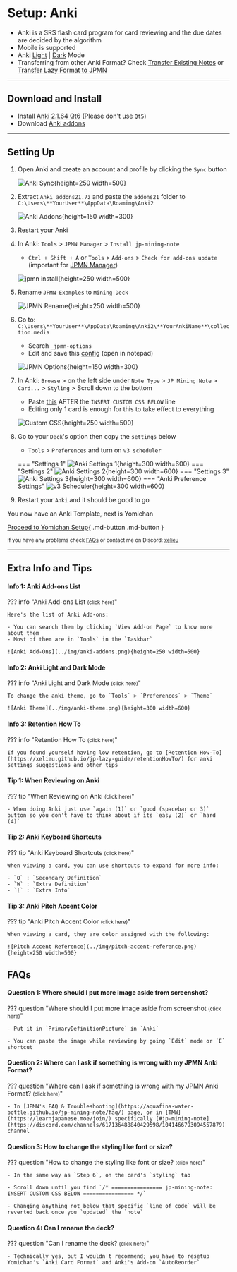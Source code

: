 # Setup: Anki

- Anki is a SRS flash card program for card reviewing and the due dates are decided by the algorithm
- Mobile is supported
- Anki [Light](../img/jpmn-light.png) | [Dark](../img/jpmn-dark.png) Mode
- Transferring from other Anki Format? Check [Transfer Existing Notes](https://aquafina-water-bottle.github.io/jp-mining-note/importing/) or [Transfer Lazy Format to JPMN](https://xelieu.github.io/jp-lazy-guide/transferAnkiSetup/)

---

## Download and Install

- Install [Anki 2.1.64 Qt6](https://github.com/ankitects/anki/releases/tag/2.1.64) (Please don't use `Qt5`)
- Download [Anki addons](https://drive.google.com/drive/folders/1qdElBZ_1CCjyVuKCrxHegtGYludG0HVw?usp=sharing)

---
## Setting Up
1. Open Anki and create an account and profile by clicking the `Sync` button

    ![Anki Sync](../img/anki-sync.png){height=250 width=500}

2. Extract `Anki addons21.7z` and paste the `addons21` folder to `C:\Users\**YourUser**\AppData\Roaming\Anki2`
    
    ![Anki Addons](../img/addons-directory.png){height=150 width=300}

3. Restart your Anki

4. In Anki: `Tools` > `JPMN Manager` > `Install jp-mining-note`
	- `Ctrl + Shift + A` or `Tools` > `Add-ons` > `Check for add-ons update` (important for [JPMN Manager](https://ankiweb.net/shared/info/1732829476))
        
    ![jpmn install](../img/jpmn-install.png){height=250 width=500}

5. Rename `JPMN-Examples` to `Mining Deck`

    ![JPMN Rename](../img/jpmn-rename.png){height=250 width=500}

6. Go to: `C:\Users\**YourUser**\AppData\Roaming\Anki2\**YourAnkiName**\collection.media`
    - Search `_jpmn-options`
    - Edit and save this [config](https://pastebin.com/TxbCVQgq) (open in notepad)

    ![JPMN Options](../img/jpmn-options.png){height=150 width=300}



7. In Anki: `Browse` > on the left side under `Note Type` > `JP Mining Note` > `Card...` > `Styling` > Scroll down to the bottom
	- Paste [this](https://pastebin.com/mu2jrrjB) AFTER the `INSERT CUSTOM CSS BELOW` line
    - Editing only 1 card is enough for this to take effect to everything

    ![Custom CSS](../img/custom-css.png){height=250 width=500}

8. Go to your `Deck`'s option then copy the `settings` below
    - `Tools` > `Preferences` and turn on `v3 scheduler`

    === "Settings 1"
        ![Anki Settings 1](../img/anki-settings-1.png){height=300 width=600}
    === "Settings 2"
        ![Anki Settings 2](../img/anki-settings-2.png){height=300 width=600}
    === "Settings 3"
        ![Anki Settings 3](../img/anki-settings-3.png){height=300 width=600}
    === "Anki Preference Settings"
        ![v3 Scheduler](../img/v3-scheduler.png){height=300 width=600}

9. Restart your `Anki` and it should be good to go

You now have an Anki Template, next is Yomichan

[Proceed to Yomichan Setup](setupYomichanOnPC.md){ .md-button .md-button }

<small>If you have any problems check [FAQs](https://xelieu.github.io/jp-lazy-guide/setupAnki/#faqs) or contact me on Discord: [xelieu](https://www.discordapp.com/users/719459399168426054)</small>

---

## Extra Info and Tips

#### Info 1: Anki Add-ons List

??? info "Anki Add-ons List <small>(click here)</small>"

    Here's the list of Anki Add-ons:

    - You can search them by clicking `View Add-on Page` to know more about them
    - Most of them are in `Tools` in the `Taskbar`

    ![Anki Add-Ons](../img/anki-addons.png){height=250 width=500}

#### Info 2: Anki Light and Dark Mode

??? info "Anki Light and Dark Mode <small>(click here)</small>"

    To change the anki theme, go to `Tools` > `Preferences` > `Theme`

    ![Anki Theme](../img/anki-theme.png){height=300 width=600}

#### Info 3: Retention How To

??? info "Retention How To <small>(click here)</small>"

    If you found yourself having low retention, go to [Retention How-To](https://xelieu.github.io/jp-lazy-guide/retentionHowTo/) for anki settings suggestions and other tips

#### Tip 1: When Reviewing on Anki

??? tip "When Reviewing on Anki <small>(click here)</small>"

    - When doing Anki just use `again (1)` or `good (spacebar or 3)` button so you don't have to think about if its `easy (2)` or `hard (4)`

#### Tip 2: Anki Keyboard Shortcuts

??? tip "Anki Keyboard Shortcuts <small>(click here)</small>"

    When viewing a card, you can use shortcuts to expand for more info:

    - `Q` : `Secondary Definition`
    - `W` : `Extra Definition`
    - `[` : `Extra Info`

#### Tip 3: Anki Pitch Accent Color

??? tip "Anki Pitch Accent Color <small>(click here)</small>"

    When viewing a card, they are color assigned with the following:

    ![Pitch Accent Reference](../img/pitch-accent-reference.png){height=250 width=500}

## FAQs

#### Question 1: Where should I put more image aside from screenshot?

??? question "Where should I put more image aside from screenshot <small>(click here)</small>"

    - Put it in `PrimaryDefinitionPicture` in `Anki`

    - You can paste the image while reviewing by going `Edit` mode or `E` shortcut

#### Question 2: Where can I ask if something is wrong with my JPMN Anki Format?

??? question "Where can I ask if something is wrong with my JPMN Anki Format? <small>(click here)</small>"

    - In [JPMN's FAQ & Troubleshooting](https://aquafina-water-bottle.github.io/jp-mining-note/faq/) page, or in [TMW](https://learnjapanese.moe/join/) specifically [#jp-mining-note](https://discord.com/channels/617136488840429598/1041466793094557879) channel

#### Question 3: How to change the styling like font or size?

??? question "How to change the styling like font or size? <small>(click here)</small>"

    - In the same way as `Step 6`, on the card's `styling` tab

    - Scroll down until you find `/* ================ jp-mining-note: INSERT CUSTOM CSS BELOW ================ */`

    - Changing anything not below that specific `line of code` will be reverted back once you `updated` the `note`

#### Question 4: Can I rename the deck?

??? question "Can I rename the deck? <small>(click here)</small>"

    - Technically yes, but I wouldn't recommend; you have to resetup Yomichan's `Anki Card Format` and Anki's Add-on `AutoReorder`